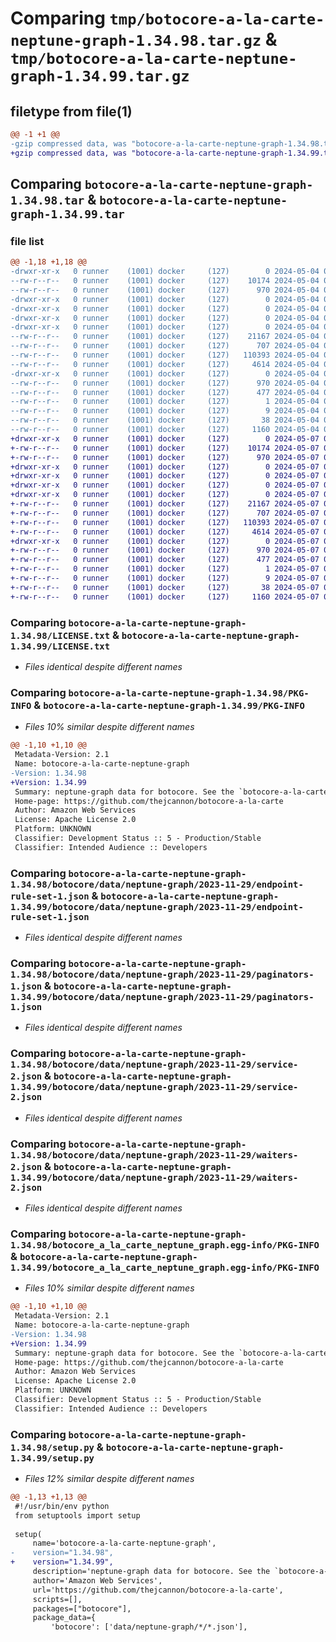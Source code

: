 # Comparing `tmp/botocore-a-la-carte-neptune-graph-1.34.98.tar.gz` & `tmp/botocore-a-la-carte-neptune-graph-1.34.99.tar.gz`

## filetype from file(1)

```diff
@@ -1 +1 @@
-gzip compressed data, was "botocore-a-la-carte-neptune-graph-1.34.98.tar", last modified: Sat May  4 01:01:34 2024, max compression
+gzip compressed data, was "botocore-a-la-carte-neptune-graph-1.34.99.tar", last modified: Tue May  7 01:02:36 2024, max compression
```

## Comparing `botocore-a-la-carte-neptune-graph-1.34.98.tar` & `botocore-a-la-carte-neptune-graph-1.34.99.tar`

### file list

```diff
@@ -1,18 +1,18 @@
-drwxr-xr-x   0 runner    (1001) docker     (127)        0 2024-05-04 01:01:34.826211 botocore-a-la-carte-neptune-graph-1.34.98/
--rw-r--r--   0 runner    (1001) docker     (127)    10174 2024-05-04 01:01:34.000000 botocore-a-la-carte-neptune-graph-1.34.98/LICENSE.txt
--rw-r--r--   0 runner    (1001) docker     (127)      970 2024-05-04 01:01:34.826211 botocore-a-la-carte-neptune-graph-1.34.98/PKG-INFO
-drwxr-xr-x   0 runner    (1001) docker     (127)        0 2024-05-04 01:01:34.826211 botocore-a-la-carte-neptune-graph-1.34.98/botocore/
-drwxr-xr-x   0 runner    (1001) docker     (127)        0 2024-05-04 01:01:34.826211 botocore-a-la-carte-neptune-graph-1.34.98/botocore/data/
-drwxr-xr-x   0 runner    (1001) docker     (127)        0 2024-05-04 01:01:34.826211 botocore-a-la-carte-neptune-graph-1.34.98/botocore/data/neptune-graph/
-drwxr-xr-x   0 runner    (1001) docker     (127)        0 2024-05-04 01:01:34.826211 botocore-a-la-carte-neptune-graph-1.34.98/botocore/data/neptune-graph/2023-11-29/
--rw-r--r--   0 runner    (1001) docker     (127)    21167 2024-05-04 01:01:11.000000 botocore-a-la-carte-neptune-graph-1.34.98/botocore/data/neptune-graph/2023-11-29/endpoint-rule-set-1.json
--rw-r--r--   0 runner    (1001) docker     (127)      707 2024-05-04 01:01:11.000000 botocore-a-la-carte-neptune-graph-1.34.98/botocore/data/neptune-graph/2023-11-29/paginators-1.json
--rw-r--r--   0 runner    (1001) docker     (127)   110393 2024-05-04 01:01:11.000000 botocore-a-la-carte-neptune-graph-1.34.98/botocore/data/neptune-graph/2023-11-29/service-2.json
--rw-r--r--   0 runner    (1001) docker     (127)     4614 2024-05-04 01:01:11.000000 botocore-a-la-carte-neptune-graph-1.34.98/botocore/data/neptune-graph/2023-11-29/waiters-2.json
-drwxr-xr-x   0 runner    (1001) docker     (127)        0 2024-05-04 01:01:34.826211 botocore-a-la-carte-neptune-graph-1.34.98/botocore_a_la_carte_neptune_graph.egg-info/
--rw-r--r--   0 runner    (1001) docker     (127)      970 2024-05-04 01:01:34.000000 botocore-a-la-carte-neptune-graph-1.34.98/botocore_a_la_carte_neptune_graph.egg-info/PKG-INFO
--rw-r--r--   0 runner    (1001) docker     (127)      477 2024-05-04 01:01:34.000000 botocore-a-la-carte-neptune-graph-1.34.98/botocore_a_la_carte_neptune_graph.egg-info/SOURCES.txt
--rw-r--r--   0 runner    (1001) docker     (127)        1 2024-05-04 01:01:34.000000 botocore-a-la-carte-neptune-graph-1.34.98/botocore_a_la_carte_neptune_graph.egg-info/dependency_links.txt
--rw-r--r--   0 runner    (1001) docker     (127)        9 2024-05-04 01:01:34.000000 botocore-a-la-carte-neptune-graph-1.34.98/botocore_a_la_carte_neptune_graph.egg-info/top_level.txt
--rw-r--r--   0 runner    (1001) docker     (127)       38 2024-05-04 01:01:34.826211 botocore-a-la-carte-neptune-graph-1.34.98/setup.cfg
--rw-r--r--   0 runner    (1001) docker     (127)     1160 2024-05-04 01:01:34.000000 botocore-a-la-carte-neptune-graph-1.34.98/setup.py
+drwxr-xr-x   0 runner    (1001) docker     (127)        0 2024-05-07 01:02:36.868095 botocore-a-la-carte-neptune-graph-1.34.99/
+-rw-r--r--   0 runner    (1001) docker     (127)    10174 2024-05-07 01:02:36.000000 botocore-a-la-carte-neptune-graph-1.34.99/LICENSE.txt
+-rw-r--r--   0 runner    (1001) docker     (127)      970 2024-05-07 01:02:36.868095 botocore-a-la-carte-neptune-graph-1.34.99/PKG-INFO
+drwxr-xr-x   0 runner    (1001) docker     (127)        0 2024-05-07 01:02:36.864095 botocore-a-la-carte-neptune-graph-1.34.99/botocore/
+drwxr-xr-x   0 runner    (1001) docker     (127)        0 2024-05-07 01:02:36.864095 botocore-a-la-carte-neptune-graph-1.34.99/botocore/data/
+drwxr-xr-x   0 runner    (1001) docker     (127)        0 2024-05-07 01:02:36.864095 botocore-a-la-carte-neptune-graph-1.34.99/botocore/data/neptune-graph/
+drwxr-xr-x   0 runner    (1001) docker     (127)        0 2024-05-07 01:02:36.868095 botocore-a-la-carte-neptune-graph-1.34.99/botocore/data/neptune-graph/2023-11-29/
+-rw-r--r--   0 runner    (1001) docker     (127)    21167 2024-05-07 01:02:11.000000 botocore-a-la-carte-neptune-graph-1.34.99/botocore/data/neptune-graph/2023-11-29/endpoint-rule-set-1.json
+-rw-r--r--   0 runner    (1001) docker     (127)      707 2024-05-07 01:02:11.000000 botocore-a-la-carte-neptune-graph-1.34.99/botocore/data/neptune-graph/2023-11-29/paginators-1.json
+-rw-r--r--   0 runner    (1001) docker     (127)   110393 2024-05-07 01:02:11.000000 botocore-a-la-carte-neptune-graph-1.34.99/botocore/data/neptune-graph/2023-11-29/service-2.json
+-rw-r--r--   0 runner    (1001) docker     (127)     4614 2024-05-07 01:02:11.000000 botocore-a-la-carte-neptune-graph-1.34.99/botocore/data/neptune-graph/2023-11-29/waiters-2.json
+drwxr-xr-x   0 runner    (1001) docker     (127)        0 2024-05-07 01:02:36.868095 botocore-a-la-carte-neptune-graph-1.34.99/botocore_a_la_carte_neptune_graph.egg-info/
+-rw-r--r--   0 runner    (1001) docker     (127)      970 2024-05-07 01:02:36.000000 botocore-a-la-carte-neptune-graph-1.34.99/botocore_a_la_carte_neptune_graph.egg-info/PKG-INFO
+-rw-r--r--   0 runner    (1001) docker     (127)      477 2024-05-07 01:02:36.000000 botocore-a-la-carte-neptune-graph-1.34.99/botocore_a_la_carte_neptune_graph.egg-info/SOURCES.txt
+-rw-r--r--   0 runner    (1001) docker     (127)        1 2024-05-07 01:02:36.000000 botocore-a-la-carte-neptune-graph-1.34.99/botocore_a_la_carte_neptune_graph.egg-info/dependency_links.txt
+-rw-r--r--   0 runner    (1001) docker     (127)        9 2024-05-07 01:02:36.000000 botocore-a-la-carte-neptune-graph-1.34.99/botocore_a_la_carte_neptune_graph.egg-info/top_level.txt
+-rw-r--r--   0 runner    (1001) docker     (127)       38 2024-05-07 01:02:36.868095 botocore-a-la-carte-neptune-graph-1.34.99/setup.cfg
+-rw-r--r--   0 runner    (1001) docker     (127)     1160 2024-05-07 01:02:36.000000 botocore-a-la-carte-neptune-graph-1.34.99/setup.py
```

### Comparing `botocore-a-la-carte-neptune-graph-1.34.98/LICENSE.txt` & `botocore-a-la-carte-neptune-graph-1.34.99/LICENSE.txt`

 * *Files identical despite different names*

### Comparing `botocore-a-la-carte-neptune-graph-1.34.98/PKG-INFO` & `botocore-a-la-carte-neptune-graph-1.34.99/PKG-INFO`

 * *Files 10% similar despite different names*

```diff
@@ -1,10 +1,10 @@
 Metadata-Version: 2.1
 Name: botocore-a-la-carte-neptune-graph
-Version: 1.34.98
+Version: 1.34.99
 Summary: neptune-graph data for botocore. See the `botocore-a-la-carte` package for more info.
 Home-page: https://github.com/thejcannon/botocore-a-la-carte
 Author: Amazon Web Services
 License: Apache License 2.0
 Platform: UNKNOWN
 Classifier: Development Status :: 5 - Production/Stable
 Classifier: Intended Audience :: Developers
```

### Comparing `botocore-a-la-carte-neptune-graph-1.34.98/botocore/data/neptune-graph/2023-11-29/endpoint-rule-set-1.json` & `botocore-a-la-carte-neptune-graph-1.34.99/botocore/data/neptune-graph/2023-11-29/endpoint-rule-set-1.json`

 * *Files identical despite different names*

### Comparing `botocore-a-la-carte-neptune-graph-1.34.98/botocore/data/neptune-graph/2023-11-29/paginators-1.json` & `botocore-a-la-carte-neptune-graph-1.34.99/botocore/data/neptune-graph/2023-11-29/paginators-1.json`

 * *Files identical despite different names*

### Comparing `botocore-a-la-carte-neptune-graph-1.34.98/botocore/data/neptune-graph/2023-11-29/service-2.json` & `botocore-a-la-carte-neptune-graph-1.34.99/botocore/data/neptune-graph/2023-11-29/service-2.json`

 * *Files identical despite different names*

### Comparing `botocore-a-la-carte-neptune-graph-1.34.98/botocore/data/neptune-graph/2023-11-29/waiters-2.json` & `botocore-a-la-carte-neptune-graph-1.34.99/botocore/data/neptune-graph/2023-11-29/waiters-2.json`

 * *Files identical despite different names*

### Comparing `botocore-a-la-carte-neptune-graph-1.34.98/botocore_a_la_carte_neptune_graph.egg-info/PKG-INFO` & `botocore-a-la-carte-neptune-graph-1.34.99/botocore_a_la_carte_neptune_graph.egg-info/PKG-INFO`

 * *Files 10% similar despite different names*

```diff
@@ -1,10 +1,10 @@
 Metadata-Version: 2.1
 Name: botocore-a-la-carte-neptune-graph
-Version: 1.34.98
+Version: 1.34.99
 Summary: neptune-graph data for botocore. See the `botocore-a-la-carte` package for more info.
 Home-page: https://github.com/thejcannon/botocore-a-la-carte
 Author: Amazon Web Services
 License: Apache License 2.0
 Platform: UNKNOWN
 Classifier: Development Status :: 5 - Production/Stable
 Classifier: Intended Audience :: Developers
```

### Comparing `botocore-a-la-carte-neptune-graph-1.34.98/setup.py` & `botocore-a-la-carte-neptune-graph-1.34.99/setup.py`

 * *Files 12% similar despite different names*

```diff
@@ -1,13 +1,13 @@
 #!/usr/bin/env python
 from setuptools import setup
 
 setup(
     name='botocore-a-la-carte-neptune-graph',
-    version="1.34.98",
+    version="1.34.99",
     description='neptune-graph data for botocore. See the `botocore-a-la-carte` package for more info.',
     author='Amazon Web Services',
     url='https://github.com/thejcannon/botocore-a-la-carte',
     scripts=[],
     packages=["botocore"],
     package_data={
         'botocore': ['data/neptune-graph/*/*.json'],
```

